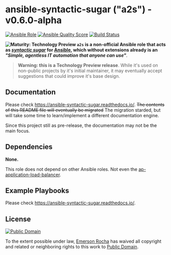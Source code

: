 # ansible-syntactic-sugar ("a2s") - v0.6.0-alpha

[![Ansible Role](https://img.shields.io/ansible/role/45694)](https://galaxy.ansible.com/fititnt/syntactic_sugar)
[![Ansible Quality Score](https://img.shields.io/ansible/quality/45694)](https://galaxy.ansible.com/fititnt/syntactic_sugar)
[![Build Status](https://travis-ci.com/fititnt/ansible-syntactic-sugar.svg?branch=master)](https://travis-ci.com/fititnt/ansible-syntactic-sugar)

**![Maturity: Technology Preview](https://img.shields.io/badge/Maturity-technology--preview-informational)
`a2s` is a non-official Ansible role that acts as _[syntactic sugar](https://en.wikipedia.org/wiki/Syntactic_sugar)_
for [Ansible](https://www.ansible.com/), which without extensions already is
an _"Simple, agentless IT automation that anyone can use"_**.

<!--
By design typical
usage with `a2s` is idempotent and tend to be more cross-platform and less
verbose than alternatives, but have a drawback of not be otimized for more
complex setups.
-->


<!--
`a2s` is a non-official `Syntactic Sugar <https://en.wikipedia.org/wiki/Syntactic_sugar>`_
for `Ansible <https://www.ansible.com/>`_, which without extensions already is
an *"Simple, agentless IT automation that anyone can use"*.

for 1) some [ansible modules](https://docs.ansible.com/ansible/latest/modules/modules_by_category.html),
2) <s>populate sample content</s><sup>(now on [ansible-faker](https://github.com/fititnt/ansible-faker))</sup>
and 3) install some common software to help with quick tests and 4) even
explain/implement [how to run only a subset of an Ansible role](#a2s_only_apis)**.

-->

> **Warning: this is a Technology Preview release**. While it's used on
non-public projects by it's initial maintainer, it may eventually accept
suggestions that could improve it's base design.

## Documentation

<!--
 References on how to style Sphinix
   - https://sphinx-rtd-theme.readthedocs.io/en/stable/demo/demo.html
   - https://documentation-style-guide-sphinx.readthedocs.io/en/latest/style-guide.html#headings
   - https://docs.typo3.org/m/typo3/docs-how-to-document/master/en-us/WritingReST/InlineCode.html
-->


Please check <https://ansible-syntactic-sugar.readthedocs.io/>. <s>The contents of
this README file will eventually be migrated</s> The migration starded, but will
take some time to learn/implement a different documentation engine.

Since this project still as pre-release, the documentation may not be the main
focus.

## Dependencies

<!--
A list of other roles hosted on Galaxy should go here, plus any details in regards to parameters that may need to be set for other roles, or variables that are used from other roles.
-->

**None.**

This role does not depend on other Ansible roles. Not even the
[ap-application-load-balancer](https://github.com/fititnt/ap-application-load-balancer).

## Example Playbooks

Please check <https://ansible-syntactic-sugar.readthedocs.io/>.

## License

[![Public Domain](https://i.creativecommons.org/p/zero/1.0/88x31.png)](UNLICENSE)

To the extent possible under law, [Emerson Rocha](https://github.com/fititnt)
has waived all copyright and related or neighboring rights to this work to
[Public Domain](UNLICENSE).
